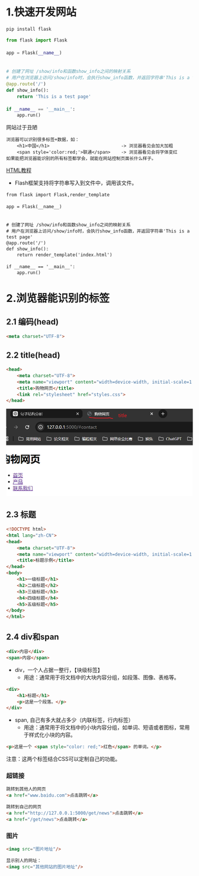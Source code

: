 # 1.快速开发网站
```
pip install flask
```
```python
from flask import Flask

app = Flask(__name__)


# 创建了网址 /show/info和函数show_info之间的映射关系
# 用户在浏览器上访问/show/info时，会执行show_info函数，并返回字符串'This is a test page'
@app.route('/')
def show_info():
    return 'This is a test page'

if __name__ == '__main__':
    app.run()

```
网站过于丑陋
```
浏览器可以识别很多标签+数据，如：
    <h1>中国</h1>                           -> 浏览器看见会加大加粗
    <span style='color:red;'>联通</span>    -> 浏览器看见会将字体变红
如果能把浏览器能识别的所有标签都学会，就能在网站控制页面长什么样子。
```
[HTML教程](https://developer.mozilla.org/en-US/docs/Web/HTML)
- Flash框架支持将字符串写入到文件中，调用该文件。
```
from flask import Flask,render_template

app = Flask(__name__)


# 创建了网址 /show/info和函数show_info之间的映射关系
# 用户在浏览器上访问/show/info时，会执行show_info函数，并返回字符串'This is a test page'
@app.route('/')
def show_info():
    return render_template('index.html')

if __name__ == '__main__':
    app.run()

```

# 2.浏览器能识别的标签
## 2.1 编码(head)
```html
<meta charset="UTF-8">
```
## 2.2 title(head)
```html
<head>
    <meta charset="UTF-8">
    <meta name="viewport" content="width=device-width, initial-scale=1.0">
    <title>购物网页</title>
    <link rel="stylesheet" href="styles.css">
</head>
```

![alt text](image.png)

## 2.3 标题

```html
<!DOCTYPE html>
<html lang="zh-CN">
<head>
    <meta charset="UTF-8">
    <meta name="viewport" content="width=device-width, initial-scale=1.0">
    <title>标题示例</title>
</head>
<body>
    <h1>一级标题</h1>
    <h2>二级标题</h2>
    <h3>三级标题</h3>
    <h4>四级标题</h4>
    <h5>五级标题</h5>
</body>
</html>
```
## 2.4 div和span
```html
<div>内容</div>
<span>内容</span>
```
- div，一个人占据一整行，【块级标签】
    - 用途：通常用于将文档中的大块内容分组，如段落、图像、表格等。
```html
<div>
    <h1>标题</h1>
    <p>这是一个段落。</p>
</div>
```
- span, 自己有多大就占多少（内联标签，行内标签）
    - 用途：通常用于将文档中的小块内容分组，如单词、短语或者图标，常用于样式化小块的内容。
```html
<p>这是一个 <span style="color: red;">红色</span> 的单词。</p>
```
注意：这两个标签结合CSS可以定制自己的功能。

### 超链接
```html
跳转到其他人的网页
<a href="www.baidu.com">点击跳转</a>
```
```html
跳转到自己的网页
<a href="http://127.0.0.1:5000/get/news">点击跳转</a>
<a href="/get/news">点击跳转</a>
```
### 图片
```html
<imag src="图片地址"/>
```
```html
显示别人的网址：
<imag src="其他网站的图片地址"/>


